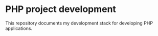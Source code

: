 # PHP project development

This repository documents my development stack for developing PHP applications.

